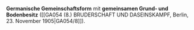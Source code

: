 
**Germanische Gemeinschaftsform** mit **gemeinsamen Grund- und Bodenbesitz** ([[GA054 (8.) BRUDERSCHAFT UND DASEINSKAMPF, Berlin, 23. November 1905|GA054/8]]).
